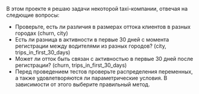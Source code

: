 В этом проекте я решаю задачи некоторой taxi-компании, отвечая на следющие вопросы:
- Проверьте, есть ли различия в размерах оттока клиентов в разных городах (churn, city)
- Есть ли разница в активности в первые 30 дней с момента регистрации между водителями из разных городов? (city, trips_in_first_30_days)
- Может ли отток быть связан с активностью в первые 30 дней после регистрации? (churn, trips_in_first_30_days)
- Перед проведением тестов проверьте распределения переменных, а также удовлетворяются ли параметрические условия. В зависимости от этого выберите правильный метод.
